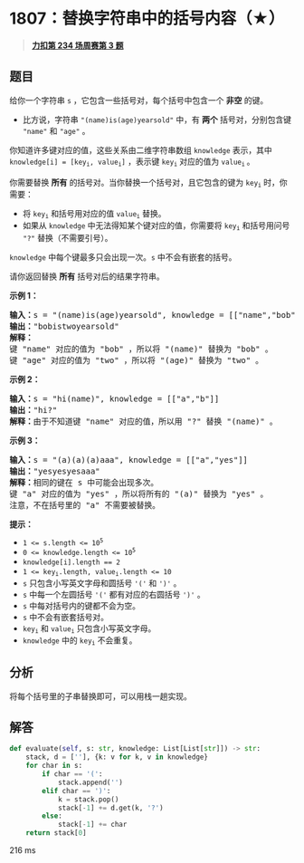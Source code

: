 # 1807：替换字符串中的括号内容（★）


> <u>**[力扣第 234 场周赛第 3 题](https://leetcode.cn/problems/evaluate-the-bracket-pairs-of-a-string/)**</u>

## 题目

<p>给你一个字符串 <code>s</code> ，它包含一些括号对，每个括号中包含一个 <strong>非空</strong> 的键。</p>

<ul>
<li>比方说，字符串 <code>"(name)is(age)yearsold"</code> 中，有 <strong>两个</strong> 括号对，分别包含键 <code>"name"</code> 和 <code>"age"</code> 。</li>
</ul>

<p>你知道许多键对应的值，这些关系由二维字符串数组 <code>knowledge</code> 表示，其中 <code>knowledge[i] = [key<sub>i</sub>, value<sub>i</sub>]</code> ，表示键 <code>key<sub>i</sub></code> 对应的值为 <code>value<sub>i</sub></code><sub> </sub>。</p>

<p>你需要替换 <strong>所有</strong> 的括号对。当你替换一个括号对，且它包含的键为 <code>key<sub>i</sub></code> 时，你需要：</p>

<ul>
<li>将 <code>key<sub>i</sub></code> 和括号用对应的值 <code>value<sub>i</sub></code> 替换。</li>
<li>如果从 <code>knowledge</code> 中无法得知某个键对应的值，你需要将 <code>key<sub>i</sub></code> 和括号用问号 <code>"?"</code> 替换（不需要引号）。</li>
</ul>

<p><code>knowledge</code> 中每个键最多只会出现一次。<code>s</code> 中不会有嵌套的括号。</p>

<p>请你返回替换 <strong>所有</strong> 括号对后的结果字符串。</p>



<p><strong>示例 1：</strong></p>

<pre>
<b>输入：</b>s = "(name)is(age)yearsold", knowledge = [["name","bob"],["age","two"]]
<b>输出：</b>"bobistwoyearsold"
<strong>解释：</strong>
键 "name" 对应的值为 "bob" ，所以将 "(name)" 替换为 "bob" 。
键 "age" 对应的值为 "two" ，所以将 "(age)" 替换为 "two" 。
</pre>

<p><strong>示例 2：</strong></p>

<pre>
<b>输入：</b>s = "hi(name)", knowledge = [["a","b"]]
<b>输出：</b>"hi?"
<b>解释：</b>由于不知道键 "name" 对应的值，所以用 "?" 替换 "(name)" 。
</pre>

<p><strong>示例 3：</strong></p>

<pre>
<b>输入：</b>s = "(a)(a)(a)aaa", knowledge = [["a","yes"]]
<b>输出：</b>"yesyesyesaaa"
<b>解释：</b>相同的键在 s 中可能会出现多次。
键 "a" 对应的值为 "yes" ，所以将所有的 "(a)" 替换为 "yes" 。
注意，不在括号里的 "a" 不需要被替换。
</pre>



<p><strong>提示：</strong></p>

<ul>
<li><code>1 &lt;= s.length &lt;= 10<sup>5</sup></code></li>
<li><code>0 &lt;= knowledge.length &lt;= 10<sup>5</sup></code></li>
<li><code>knowledge[i].length == 2</code></li>
<li><code>1 &lt;= key<sub>i</sub>.length, value<sub>i</sub>.length &lt;= 10</code></li>
<li><code>s</code> 只包含小写英文字母和圆括号 <code>'('</code> 和 <code>')'</code> 。</li>
<li><code>s</code> 中每一个左圆括号 <code>'('</code> 都有对应的右圆括号 <code>')'</code> 。</li>
<li><code>s</code> 中每对括号内的键都不会为空。</li>
<li><code>s</code> 中不会有嵌套括号对。</li>
<li><code>key<sub>i</sub></code> 和 <code>value<sub>i</sub></code> 只包含小写英文字母。</li>
<li><code>knowledge</code> 中的 <code>key<sub>i</sub></code> 不会重复。</li>
</ul>


## 分析

将每个括号里的子串替换即可，可以用栈一趟实现。

## 解答

```python
def evaluate(self, s: str, knowledge: List[List[str]]) -> str:
    stack, d = [''], {k: v for k, v in knowledge}
    for char in s:
        if char == '(':
            stack.append('')
        elif char == ')':
            k = stack.pop()
            stack[-1] += d.get(k, '?')
        else:
            stack[-1] += char
    return stack[0]
```
216 ms

